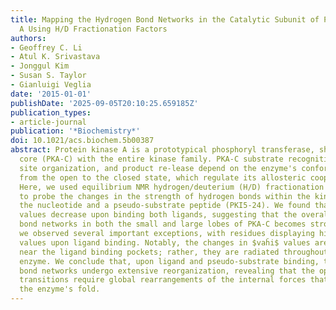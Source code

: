 ```yaml
---
title: Mapping the Hydrogen Bond Networks in the Catalytic Subunit of Protein Kinase
  A Using H/D Fractionation Factors
authors:
- Geoffrey C. Li
- Atul K. Srivastava
- Jonggul Kim
- Susan S. Taylor
- Gianluigi Veglia
date: '2015-01-01'
publishDate: '2025-09-05T20:10:25.659185Z'
publication_types:
- article-journal
publication: '*Biochemistry*'
doi: 10.1021/acs.biochem.5b00387
abstract: Protein kinase A is a prototypical phosphoryl transferase, sharing its catalytic
  core (PKA-C) with the entire kinase family. PKA-C substrate recognition, active
  site organization, and product re-lease depend on the enzyme's conformational transitions
  from the open to the closed state, which regulate its allosteric cooperativity.
  Here, we used equilibrium NMR hydrogen/deuterium (H/D) fractionation factors ($ǎrphi$)
  to probe the changes in the strength of hydrogen bonds within the kinase upon binding
  the nucleotide and a pseudo-substrate peptide (PKI5-24). We found that the $řphi$
  values decrease upon binding both ligands, suggesting that the overall hydrogen
  bond networks in both the small and large lobes of PKA-C becomes stronger. However,
  we observed several important exceptions, with residues displaying higher $vp̌hi$
  values upon ligand binding. Notably, the changes in $vaȟi$ values are not localized
  near the ligand binding pockets; rather, they are radiated throughout the entire
  enzyme. We conclude that, upon ligand and pseudo-substrate binding, the hydrogen
  bond networks undergo extensive reorganization, revealing that the open-to-close
  transitions require global rearrangements of the internal forces that stabilize
  the enzyme's fold.
---
```

